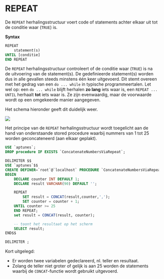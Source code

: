 # REPEAT

De `REPEAT` herhalingsstructuur voert code of statements achter elkaar uit tot de conditie waar (`TRUE`) is.

**Syntax**

```sql
REPEAT
    statement(s)
UNTIL [conditie]
END REPEAT
```

De `REPEAT` herhalingsstructuur controleert of de conditie waar (`TRUE`) is na de uitvoering van de statement(s). De gedefinieerde statement(s) worden dus in alle gevallen steeds minstens één keer uitgevoerd. Dit stemt overeen met het gedrag van een `do ... while` in typische programmeertalen. Let wel op: een `do ... while` blijft herhalen **zo lang** iets waar is, een `REPEAT ... UNTIL` herhaalt **tot** iets waar is. Ze zijn evenwaardig, maar de voorwaarde wordt op een omgekeerde manier aangegeven.

Het schema hieronder geeft dit duidelijk weer.

![](../../.gitbook/assets/storedp\_repeat.JPG)

Het principe van de `REPEAT` herhalingsstructuur wordt toegelicht aan de hand van onderstaande stored procedure waarbij nummers van 1 tot 25 worden geconcateneerd (aan elkaar geplakt).

```sql
USE `aptunes`;
DROP procedure IF EXISTS `ConcatenateNumbersViaRepeat`;

DELIMITER $$
USE `aptunes`$$
CREATE DEFINER=`root`@`localhost` PROCEDURE `ConcatenateNumbersViaRepeat`()
BEGIN
    DECLARE counter INT DEFAULT 1;
    DECLARE result VARCHAR(90) DEFAULT '';

    REPEAT
        SET result = CONCAT(result,counter,',');
        SET counter = counter + 1;
    UNTIL counter >= 25
    END REPEAT;
    set result = CONCAT(result, counter);

    -- toont het resultaat op het scherm
    SELECT result;
END$$

DELIMITER ;
```

Kort uitgelegd:

* Er worden twee variabelen gedeclareerd, nl. teller en resultaat.
* Zolang de teller niet groter of gelijk is aan 25 worden de statements waarbij de `CONCAT`-functie wordt gebruikt uitgevoerd.
